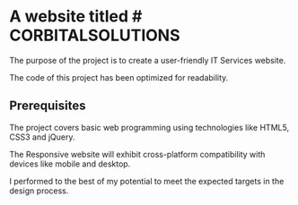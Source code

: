  # A website titled # CORBITALSOLUTIONS
 
 The purpose of the project is to create a user-friendly IT Services website. 
 
 The code of this project has been optimized for readability.
 
## Prerequisites
 The project covers basic web programming using technologies like HTML5, CSS3 and jQuery. 
 
 The Responsive website will exhibit cross-platform compatibility with devices like mobile and desktop.
 
 I performed to the best of my potential to meet the expected targets in the design process.

